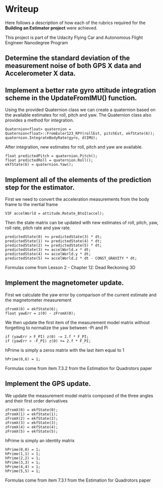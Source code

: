 # Writeup
Here follows a description of how each of the rubrics required for the **Building an Estimator project** were achieved.<p>
This project is part of the Udacity Flying Car and Autonomous Flight Engineer Nanodegree Program

## Determine the standard deviation of the measurement noise of both GPS X data and Accelerometer X data.

## Implement a better rate gyro attitude integration scheme in the UpdateFromIMU() function.
Using the provided Quaternion class we can create a quaternion based on the available estimates for roll, pitch and yaw. The Quaternion class also provides a method for integration.
```
Quaternion<float> quaternion = Quaternion<float>::FromEuler123_RPY(rollEst, pitchEst, ekfState(6));
quaternion.IntegrateBodyRate(gyro, dtIMU);
```
After integration, new estimates for roll, pitch and yaw are available.
```
float predictedPitch = quaternion.Pitch();
float predictedRoll = quaternion.Roll();
ekfState(6) = quaternion.Yaw();
```
## Implement all of the elements of the prediction step for the estimator.
First we need to convert the acceleration measurements from the body frame to the inertial frame
```
V3F accelWorld = attitude.Rotate_BtoI(accel);
```
Then the state matrix can be updated with new estimates of roll, pitch, yaw, roll rate, pitch rate and yaw rate.
```
predictedState(0) += predictedState(3) * dt;
predictedState(1) += predictedState(4) * dt;
predictedState(2) += predictedState(5) * dt;
predictedState(3) += accelWorld.x * dt;
predictedState(4) += accelWorld.y * dt;
predictedState(5) += accelWorld.z * dt - CONST_GRAVITY * dt;
```
Formulas come from Lesson 2 - Chapter 12: Dead Reckoning 3D

## Implement the magnetometer update.
First we calculate the yaw error by comparison of the current estimate and the magnetometer measurement
```
zFromX(0) = ekfState(6);
float yawErr = z(0) - zFromX(0);
```
We then update the first item of the measurement model matrix without forgetting to normalize the yaw between -Pi and Pi
```  
if (yawErr > F_PI) z(0) -= 2.f * F_PI;
if (yawErr < -F_PI) z(0) += 2.f * F_PI;
```
hPrime is simply a zeros matrix with the last item equal to 1
```
hPrime(0,6) = 1;
```
Formulas come from item 7.3.2 from the Estimation for Quadrotors paper

## Implement the GPS update.
We update the measurement model matrix composed of the three angles and their first order derivatives
```
zFromX(0) = ekfState(0);
zFromX(1) = ekfState(1);
zFromX(2) = ekfState(2);
zFromX(3) = ekfState(3);
zFromX(4) = ekfState(4);
zFromX(5) = ekfState(5);
```
hPrime is simply an identity matrix
```
hPrime(0,0) = 1;
hPrime(1,1) = 1;
hPrime(2,2) = 1;
hPrime(3,3) = 1;
hPrime(4,4) = 1;
hPrime(5,5) = 1;
```
Formulas come from item 7.3.1 from the Estimation for Quadrotors paper